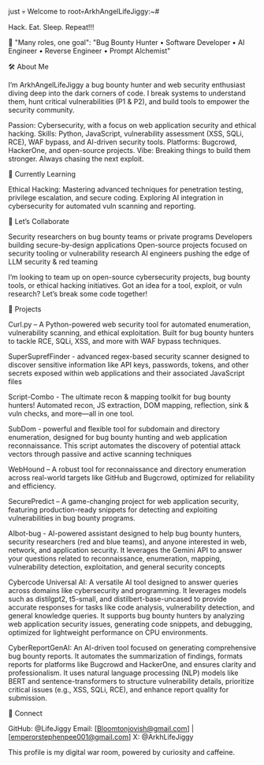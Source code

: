 just
💀 Welcome to root💀ArkhAngelLifeJiggy:~#

Hack. Eat. Sleep. Repeat!!!

🔐 "Many roles, one goal": "Bug Bounty Hunter • Software Developer • AI Engineer • Reverse Engineer • Prompt Alchemist"

🛠 About Me

I’m ArkhAngelLifeJiggy a bug bounty hunter and web security enthusiast diving deep into the dark corners of code. I break systems to understand them, hunt critical vulnerabilities (P1 & P2), and build tools to empower the security community.

Passion: Cybersecurity, with a focus on web application security and ethical hacking. Skills: Python, JavaScript, vulnerability assessment (XSS, SQLi, RCE), WAF bypass, and AI-driven security tools. Platforms: Bugcrowd, HackerOne, and open-source projects. Vibe: Breaking things to build them stronger. Always chasing the next exploit.



🌱 Currently Learning

Ethical Hacking: Mastering advanced techniques for penetration testing, privilege escalation, and secure coding.
Exploring AI integration in cybersecurity for automated vuln scanning and reporting.

💞️ Let’s Collaborate

Security researchers on bug bounty teams or private programs
Developers building secure-by-design applications
Open-source projects focused on security tooling or vulnerability research
AI engineers pushing the edge of LLM security & red teaming

I’m looking to team up on open-source cybersecurity projects, bug bounty tools, or ethical hacking initiatives. Got an idea for a tool, exploit, or vuln research? Let’s break some code together!

📂 Projects

Curl.py – A Python-powered web security tool for automated enumeration, vulnerability scanning, and ethical exploitation. Built for bug bounty hunters to tackle RCE, SQLi, XSS, and more with WAF bypass techniques.

SuperSuprefFinder - advanced regex-based security scanner designed to discover sensitive information like API keys, passwords, tokens, and other secrets exposed within web applications and their associated JavaScript files

Script-Combo - The ultimate recon & mapping toolkit for bug bounty hunters! Automated recon, JS extraction, DOM mapping, reflection, sink & vuln checks, and more—all in one tool.

SubDom - powerful and flexible tool for subdomain and directory enumeration, designed for bug bounty hunting and web application reconnaissance. This script automates the discovery of potential attack vectors through passive and active scanning techniques

WebHound – A robust tool for reconnaissance and directory enumeration across real-world targets like GitHub and Bugcrowd, optimized for reliability and efficiency.

SecurePredict – A game-changing project for web application security, featuring production-ready snippets for detecting and exploiting vulnerabilities in bug bounty programs.

AIbot-bug -  AI-powered assistant designed to help bug bounty hunters, security researchers (red and blue teams), and anyone interested in web, network, and application security. It leverages the Gemini API to answer your questions related to reconnaissance, enumeration, mapping, vulnerability detection, exploitation, and general security concepts

Cybercode Universal AI: A versatile AI tool designed to answer queries across domains like cybersecurity and programming. It leverages models such as distilgpt2, t5-small, and distilbert-base-uncased to provide accurate responses for tasks like code analysis, vulnerability detection, and general knowledge queries. It supports bug bounty hunters by analyzing web application security issues, generating code snippets, and debugging, optimized for lightweight performance on CPU environments.

CyberReportGenAI: An AI-driven tool focused on generating comprehensive bug bounty reports. It automates the summarization of findings, formats reports for platforms like Bugcrowd and HackerOne, and ensures clarity and professionalism. It uses natural language processing (NLP) models like BERT and sentence-transformers to structure vulnerability details, prioritize critical issues (e.g., XSS, SQLi, RCE), and enhance report quality for submission.


📡 Connect

GitHub: @LifeJiggy
Email: [Bloomtonjovish@gmail.com] | [emperorstephenpee001@gmail.com]
X: @ArkhLifeJiggy



This profile is my digital war room, powered by curiosity and caffeine.
